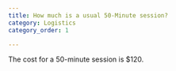 ```yaml
---
title: How much is a usual 50-Minute session?
category: Logistics
category_order: 1

---
```

<p>The cost for a 50-minute session is $120.</p>
